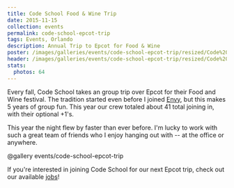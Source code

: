 ```yaml
---
title: Code School Food & Wine Trip
date: 2015-11-15
collection: events
permalink: code-school-epcot-trip
tags: Events, Orlando
description: Annual Trip to Epcot for Food & Wine
poster: /images/galleries/events/code-school-epcot-trip/resized/Code%20School%20Epcot%202015%20-%20002.jpg
header: /images/galleries/events/code-school-epcot-trip/resized/Code%20School%20Epcot%202015%20-%20002.jpg
stats:
  photos: 64
---
```


Every fall, Code School takes an group trip over Epcot for their Food and Wine festival. The tradition started even before I joined [Envy](http://madewithenvy.com/), but this makes 5 years of group fun. This year our crew totaled about 41 total joining in, with their optional +1's.

This year the night flew by faster than ever before. I'm lucky to work with such a great team of friends who I enjoy hanging out with -- at the office or anywhere.

@gallery events/code-school-epcot-trip

If you're interested in joining Code School for our next Epcot trip, check out our available [jobs](https://www.codeschool.com/jobs)!
